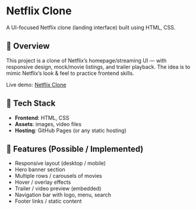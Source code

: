 # Netflix Clone

A UI-focused Netflix clone (landing interface) built using HTML, CSS.  

## 📖 Overview

This project is a clone of Netflix’s homepage/streaming UI — with responsive design, mock/movie listings, and trailer playback. The idea is to mimic Netflix’s look & feel to practice frontend skills.

Live demo: [Netflix Clone](https://abhra0404.github.io/Netflix-Clone/)  
 

## 🧰 Tech Stack

- **Frontend**: HTML, CSS  
- **Assets**: images, video files  
- **Hosting**: GitHub Pages (or any static hosting)  
 

## 🚀 Features (Possible / Implemented)

- Responsive layout (desktop / mobile)  
- Hero banner section  
- Multiple rows / carousels of movies  
- Hover / overlay effects  
- Trailer / video preview (embedded)  
- Navigation bar with logo, menu, search  
- Footer links / static content  


